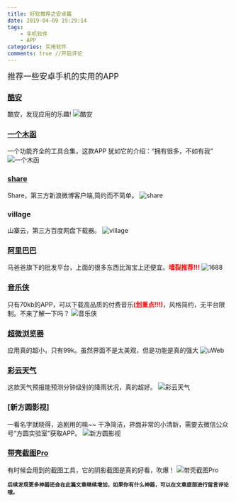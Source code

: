 ```yaml
---
title: 好软推荐之安卓篇
date: 2019-04-09 19:29:14 
tags: 
    - 手机软件
    - APP
categories: 实用软件
comments: true //开启评论
---
```


<font size="4">推荐一些安卓手机的实用的APP</font>

### [酷安](https://www.coolapk.com/)
酷安，发现应用的乐趣!
![酷安](https://s2.ax1x.com/2019/08/09/eHja0x.png)
### [一个木函](https://www.coolapk.com/apk/com.One.WoodenLetter)
一个功能齐全的工具合集，这款APP 犹如它的介绍：“拥有很多，不如有我”
![一个木函](https://s2.ax1x.com/2019/08/09/eHjtXR.png)
### [share](https://www.coolapk.com/apk/com.hengye.share)
Share，第三方新浪微博客户端,简约而不简单。
![share](https://s2.ax1x.com/2019/08/09/eHj0AK.png)
### village
山寨云，第三方百度网盘下载器。
![village](https://s2.ax1x.com/2019/08/09/eHj3hF.png)
### [阿里巴巴](https://www.1688.com/)
马爸爸旗下的批发平台，上面的很多东西比淘宝上还便宜。<font color="red">**墙裂推荐!!!**</font>
![1688](https://s2.ax1x.com/2019/08/09/eHjYc9.png)
### [音乐侠](https://zhuct.top/archives/5.html)
只有70kb的APP，可以下载高品质的付费音乐<font color="red">**(划重点!!!)**</font>，风格简约，无平台限制。不来了解一下吗？
![音乐侠](https://s2.ax1x.com/2019/08/09/eHjUn1.jpg)
### [超微浏览器](https://www.coolapk.com/apk/info.torapp.uweb)
应用真的超小，只有99k。虽然界面不是太美观，但是功能是真的强大
![uWeb](https://s2.ax1x.com/2019/08/09/eHjGp4.jpg)
### [彩云天气](https://www.coolapk.com/apk/com.nowcasting.activity)
这款天气预报能预测分钟级别的降雨状况，真的超好。
![彩云天气](https://s2.ax1x.com/2019/08/09/eHj1tU.png)
### [新方圆影视]
一看名字就晓得，追剧用的嘛~~ 干净简洁，界面非常的小清新，需要去微信公众号“方圆实验室”获取APP。
![新方圆影视](https://s2.ax1x.com/2019/08/09/eHjd76.png)
### [带壳截图Pro](http://app.mi.com/details?id=sulisong.ShelledPro.Screenshots)
有时候会用到的截图工具，它的阴影截图是真的好看，吹爆！
![带壳截图Pro](https://s2.ax1x.com/2019/08/09/eHjJ1J.png)

<b>```后续发现更多神器还会在此篇文章继续增加，如果你有什么神器，可以在文章底部进行留言评论哦。```</b>
